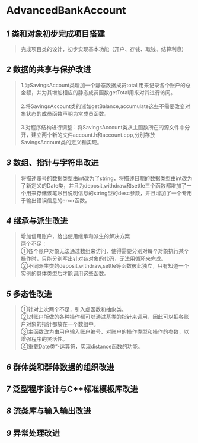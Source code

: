 # AdvancedBankAccount

## _1_ 类和对象初步完成项目搭建
> 完成项目类的设计，初步实现基本功能（开户、存钱、取钱、结算利息)
## _2_ 数据的共享与保护改进
> 1.为SavingsAccount类增加一个静态数据成员total,用来记录各个账户的总金额，并为其增加相应的静态成员函数getTotal用来对其进行访问。<br><br>
> 2.将SavingsAccount类的诸如getBalance,accumulate这些不需要改变对象状态的成员函数声明为常成员函数。  <br><br>
> 3.对程序结构进行调整：将SavingsAccount类从主函数所在的源文件中分开，建立两个新的文件account.h和account.cpp,分别存放SavingsAccount类的定义和实现。<br>
## _3_ 数组、指针与字符串改进
> 将描述账号的数据类型由int改为了string，将描述日期的数据类型由int改为了新定义的Date类，并且为deposit,withdraw和settle三个函数都增加了一个用来存储该笔账目说明信息的string型的desc参数，并且增加了一个专用于输出错误信息的error函数。
## _4_ 继承与派生改进
> 增加信用账户，给出使用继承和派生的解决方案 <br>
> 两个不足：<br>
①各个账户对象无法通过数组来访问，使得需要分别对每个对象执行某个操作时，只能分别写出针对各对象的代码，无法用循环来完成。<br>
②不同派生类的deposit,withdraw,settle等函数彼此独立，只有知道一个实例的具体类型后才能调用这些函数。
## _5_ 多态性改进
> ①针对上次两个不足，引入虚函数和抽象类。<br>
②对账户所做的各种操作都可以通过基类的指针来调用，因此可以把各账户对象的指针都放在一个数组中。<br>
③主函数改为由用户输入账户编号、对账户的操作类型和操作的参数，以增强程序的灵活性。<br>
④重载Date类“-运算符，实现distance函数的功能。

## _6_ 群体类和群体数据的组织改进
> 
## _7_ 泛型程序设计与C++标准模板库改进
## _8_ 流类库与输入输出改进
## _9_ 异常处理改进
